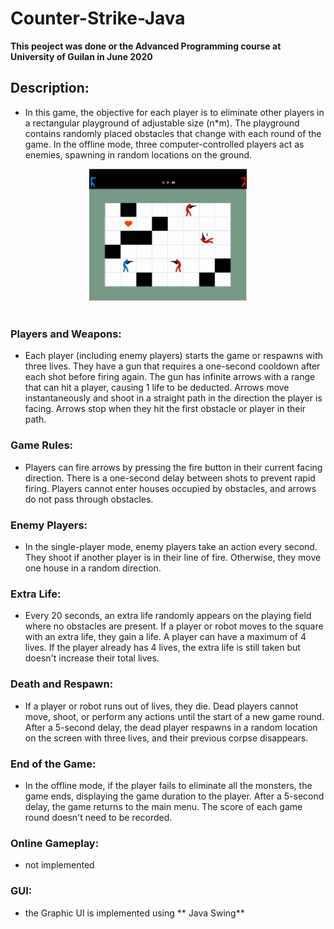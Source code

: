 # Counter-Strike-Java
**This peoject was done or the Advanced Programming course at University of Guilan in June 2020**

## Description:
- In this game, the objective for each player is to eliminate other players in a rectangular playground of adjustable size (n*m). The playground contains randomly placed obstacles that change with each round of the game. In the offline mode, three computer-controlled players act as enemies, spawning in random locations on the ground. </br>
<div align="center"><img src="https://github.com/amirkasaei/Counter-Strike-Java/blob/main/img/game.png?raw=true"width="50%"/></div> </br >

### Players and Weapons:
- Each player (including enemy players) starts the game or respawns with three lives. They have a gun that requires a one-second cooldown after each shot before firing again. The gun has infinite arrows with a range that can hit a player, causing 1 life to be deducted. Arrows move instantaneously and shoot in a straight path in the direction the player is facing. Arrows stop when they hit the first obstacle or player in their path.

### Game Rules:
- Players can fire arrows by pressing the fire button in their current facing direction. There is a one-second delay between shots to prevent rapid firing. Players cannot enter houses occupied by obstacles, and arrows do not pass through obstacles.

### Enemy Players:
- In the single-player mode, enemy players take an action every second. They shoot if another player is in their line of fire. Otherwise, they move one house in a random direction.

### Extra Life:
- Every 20 seconds, an extra life randomly appears on the playing field where no obstacles are present. If a player or robot moves to the square with an extra life, they gain a life. A player can have a maximum of 4 lives. If the player already has 4 lives, the extra life is still taken but doesn't increase their total lives.

### Death and Respawn:
- If a player or robot runs out of lives, they die. Dead players cannot move, shoot, or perform any actions until the start of a new game round. After a 5-second delay, the dead player respawns in a random location on the screen with three lives, and their previous corpse disappears.

### End of the Game:
- In the offline mode, if the player fails to eliminate all the monsters, the game ends, displaying the game duration to the player. After a 5-second delay, the game returns to the main menu. The score of each game round doesn't need to be recorded.

### Online Gameplay:
- not implemented

### GUI:
- the Graphic UI is implemented using ** Java Swing**
